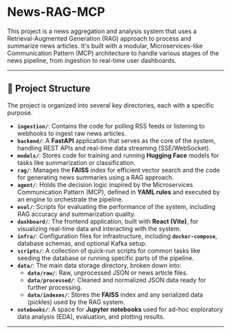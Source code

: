 # News-RAG-MCP

This project is a news aggregation and analysis system that uses a Retrieval-Augmented Generation (RAG) approach to process and summarize news articles. It's built with a modular, Microservices-like Communication Pattern (MCP) architecture to handle various stages of the news pipeline, from ingestion to real-time user dashboards.

-----

## 📂 Project Structure

The project is organized into several key directories, each with a specific purpose.

  * **`ingestion/`**: Contains the code for polling RSS feeds or listening to webhooks to ingest raw news articles.
  * **`backend/`**: A **FastAPI** application that serves as the core of the system, handling REST APIs and real-time data streaming (SSE/WebSocket).
  * **`models/`**: Stores code for training and running **Hugging Face** models for tasks like summarization or classification.
  * **`rag/`**: Manages the **FAISS** index for efficient vector search and the code for generating news summaries using a RAG approach.
  * **`agent/`**: Holds the decision logic inspired by the Microservices Communication Pattern (MCP), defined in **YAML rules** and executed by an engine to orchestrate the pipeline.
  * **`eval/`**: Scripts for evaluating the performance of the system, including RAG accuracy and summarization quality.
  * **`dashboard/`**: The frontend application, built with **React (Vite)**, for visualizing real-time data and interacting with the system.
  * **`infra/`**: Configuration files for infrastructure, including **`docker-compose`**, database schemas, and optional Kafka setup.
  * **`scripts/`**: A collection of quick-run scripts for common tasks like seeding the database or running specific parts of the pipeline.
  * **`data/`**: The main data storage directory, broken down into:
      * **`data/raw/`**: Raw, unprocessed JSON or news article files.
      * **`data/processed/`**: Cleaned and normalized JSON data ready for further processing.
      * **`data/indexes/`**: Stores the **FAISS** index and any serialized data (pickles) used by the RAG system.
  * **`notebooks/`**: A space for **Jupyter notebooks** used for ad-hoc exploratory data analysis (EDA), evaluation, and plotting results.

-----